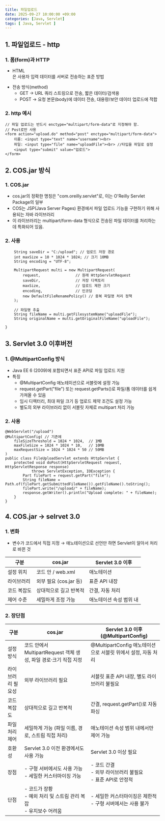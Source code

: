 ```yaml
---
title: 파일업로드
date: 2025-09-27 10:00:00 +09:00
categories: [Java, Servlet]
tags: [ Java, Servlet ]
---
```


## 1. 파일업로드 - http

### 1. 폼(form)과 HTTP
 - HTML <form>은 사용자 입력 데이터를 서버로 전송하는 표준 방법
 - 전송 방식(method)
    - GET → URL 쿼리 스트링으로 전송, 짧은 데이터/검색용
    - POST → 요청 본문(body)에 데이터 전송, 대용량/보안 데이터 업로드에 적합

### 2. http 예시
 ```
 // 파일 업로드는 반드시 enctype="multipart/form-data"로 지정해야 함.
 // Post로만 사용
 <form action="upload.do" method="post" enctype="multipart/form-data">
     이름: <input type="text" name="username"><br>
     파일: <input type="file" name="uploadFile"><br> //타입을 파일로 설정
     <input type="submit" value="업로드">
 </form>
 ```

## 2. COS.jar 방식
### 1. COS.jar
 - cos.jar의 정확한 명칭은 "com.oreilly.servlet"로, 이는 O'Reilly Servlet Package의 일부
 - COS는 JSP(Java Server Pages) 환경에서 파일 업로드 기능을 구현하기 위해 사용되는 자바 라이브러리
 - 이 라이브러리는 multipart/form-data 형식으로 전송된 파일 데이터를 처리하는 데 특화되어 있음.

### 2. 사용
```
    String saveDir = "C:/upload"; // 업로드 저장 경로
    int maxSize = 10 * 1024 * 1024; // 크기 10MB 
    String encoding = "UTF-8";

    MultipartRequest multi = new MultipartRequest(
        request,                // 원래 HttpServletRequest
        saveDir,                // 저장 디렉토리
        maxSize,                // 업로드 제한 크기
        encoding,               // 인코딩
        new DefaultFileRenamePolicy() // 중복 파일명 처리 정책
    );

    // 파일명 추출
    String fileName = multi.getFilesystemName("uploadFile");
    String originalName = multi.getOriginalFileName("uploadFile");

}
```

## 3. Servlet 3.0 이후버전
### 1. @MultipartConfig 방식
 - Java EE 6 (2009)에 포함되면서 표준 API로 파일 업로드 지원
 - 특징
    - @MultipartConfig 애노테이션으로 서블릿에 설정 가능
    - request.getPart("file") 또는 request.getParts()로 파일/폼 데이터를 쉽게 가져올 수 있음
    - 임시 디렉터리, 최대 파일 크기 등 업로드 제약 조건도 설정 가능
    - 별도의 외부 라이브러리 없이 서블릿 자체로 multipart 처리 가능

### 2. 사용
```
@WebServlet("/upload")
@MultipartConfig( // 기존에 
    fileSizeThreshold = 1024 * 1024,  // 1MB
    maxFileSize = 1024 * 1024 * 10,   // 10MB
    maxRequestSize = 1024 * 1024 * 50 // 50MB
)
public class FileUploadServlet extends HttpServlet {
    protected void doPost(HttpServletRequest request, HttpServletResponse response)
            throws ServletException, IOException {
        Part filePart = request.getPart("file");
        String fileName = Path.of(filePart.getSubmittedFileName()).getFileName().toString();
        filePart.write("/upload/" + fileName);
        response.getWriter().println("Upload complete: " + fileName);
    }
}
```

## 4. COS.jar -> selrvet 3.0
### 1. 변화
 - 변수가 코드에서 직접 지정 → 애노테이션으로 선언만 하면 Servlet이 알아서 처리로 바뀐 것
 
| 구분     | cos.jar           | Servlet 3.0 이후 |
| ------ |-------------------| -------------- |
| 설정 위치  | 코드 안 / web.xml    | 애노테이션          |
| 라이브러리  | 외부 필요 (cos.jar 등) | 표준 API 내장      |
| 코드 복잡도 | 상대적으로 길고 반복적      | 간결, 자동 처리      |
| 제어 수준  | 세밀하게 조정 가능        | 애노테이션 속성 범위 내  |

### 2. 장단점

| 구분            | cos.jar                                       | Servlet 3.0 이후 (@MultipartConfig)          |
| ------------- | --------------------------------------------- | ------------------------------------------ |
| 설정 방식     | 코드 안에서 MultipartRequest 객체 생성, 파일 경로·크기 직접 지정 | @MultipartConfig 애노테이션으로 서블릿 위에서 설정, 자동 처리 |
| 라이브러리 필요성 | 외부 라이브러리 필요                                   | 서블릿 표준 API 내장, 별도 라이브러리 불필요                |
| 코드 복잡도    | 상대적으로 길고 반복적                                  | 간결, request.getPart()로 자동 파싱               |
| 파일 처리 제어  | 세밀하게 가능 (파일 이름, 경로, 스트림 직접 처리)                | 애노테이션 속성 범위 내에서만 제어 가능                     |
| 호환성       | Servlet 3.0 이전 환경에서도 사용 가능                    | Servlet 3.0 이상 필요                          |
| 장점        | - 구형 서버에서도 사용 가능<br>- 세밀한 커스터마이징 가능           | - 코드 간결<br>- 외부 라이브러리 불필요<br>- 표준 API로 안정적 |
| 단점        | - 코드가 장황<br>- 예외 처리 및 스트림 관리 복잡<br>- 유지보수 어려움 | - 세밀한 커스터마이징은 제한적<br>- 구형 서버에서는 사용 불가      |

